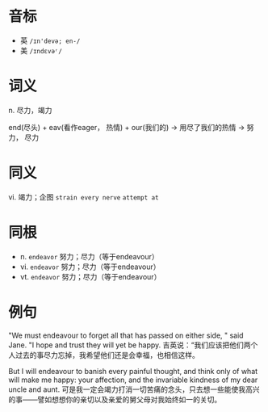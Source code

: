 # 音标

- 英 `/ɪn'devə; en-/`
- 美 `/ɪndɛvəʳ/`

# 词义

n. 尽力，竭力




end(尽头) + eav(看作eager， 热情) + our(我们的) → 用尽了我们的热情 → 努力， 尽力

# 同义

vi. 竭力；企图
`strain every nerve` `attempt at`

# 同根

- n. `endeavor` 努力；尽力（等于endeavour）
- vi. `endeavor` 努力；尽力（等于endeavour）
- vt. `endeavor` 努力；尽力（等于endeavour）

# 例句

"We must endeavour to forget all that has passed on either side, " said Jane. "I hope and trust they will yet be happy.
吉英说：“我们应该把他们两个人过去的事尽力忘掉，我希望他们还是会幸福，也相信这样。

But I will endeavour to banish every painful thought, and think only of what will make me happy: your affection, and the invariable kindness of my dear uncle and aunt.
可是我一定会竭力打消一切苦痛的念头，只去想一些能使我高兴的事───譬如想想你的亲切以及亲爱的舅父母对我始终如一的关切。


